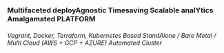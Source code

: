 ### Multifaceted deployAgnostic Timesaving Scalable analYtics Amalgamated PLATFORM
###### *Vagrant, Docker, Terraform, Kubernetes Based StandAlone / Bare Metal / Multi Cloud (AWS + GCP + AZURE) Automated Cluster*

